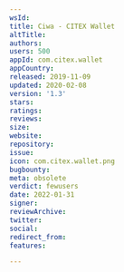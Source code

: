```yaml
---
wsId: 
title: Ciwa - CITEX Wallet
altTitle: 
authors: 
users: 500
appId: com.citex.wallet
appCountry: 
released: 2019-11-09
updated: 2020-02-08
version: '1.3'
stars: 
ratings: 
reviews: 
size: 
website: 
repository: 
issue: 
icon: com.citex.wallet.png
bugbounty: 
meta: obsolete
verdict: fewusers
date: 2022-01-31
signer: 
reviewArchive: 
twitter: 
social: 
redirect_from: 
features: 

---
```


